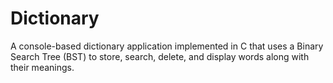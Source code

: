 # Dictionary
A console-based dictionary application implemented in C that uses a Binary Search Tree (BST) to store, search, delete, and display words along with their meanings.
